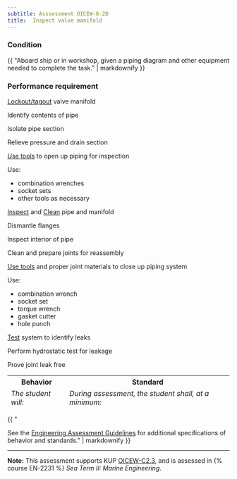 ```yaml
---
subtitle: Asssessment OICEW-8-2D
title:  Inspect valve manifold
---
```




### Condition

{{ "Aboard ship or in workshop, given a piping diagram and other equipment needed to complete the task." | markdownify }}

### Performance requirement 

<table width='100%' class='Guidelines'>
 <thead>
 <tr>
     <th class='thirty'>Behavior</th>
     <th class='seventy'>Standard</th>
 </tr>
 <tr>
     <td><em>The student will:</em></td>
     <td><em>During assessment, the student shall, at a minimum:</em></td>
 </tr>
 </thead>
 <tbody>


<!--rowstart-->

[Lockout/tagout](guidelines#lockouttagout) valve manifold

<!--cellbreak-->

Identify contents of pipe

Isolate pipe section

Relieve pressure and drain section

<!--rowend-->


<!--rowstart-->

[Use tools](guidelines#usetools) to open up piping for inspection

<!--cellbreak-->

Use:

  * combination wrenches
  * socket sets
  * other tools as necessary

<!--rowend-->


<!--rowstart-->

[Inspect](guidelines#evaluateinspecttest) and [Clean](guidelines#clean) pipe and manifold

<!--cellbreak-->

Dismantle flanges

Inspect interior of pipe

Clean and prepare joints for reassembly

<!--rowend-->


<!--rowstart-->

[Use tools](guidelines#usetools) and proper joint materials to close up piping system

<!--cellbreak-->

Use:

  * combination wrench
  * socket set
  * torque wrench
  * gasket cutter
  * hole punch

<!--rowend-->


<!--rowstart-->

[Test](guidelines#evaluateinspecttest) system to identify leaks

<!--cellbreak-->

Perform hydrostatic test for leakage

Prove joint leak free

<!--rowend-->


 </tbody>
 </table>

{{ "

See the [Engineering Assessment Guidelines](guidelines) for additional specifications of behavior and standards." | markdownify }}


*****

**Note:** This assessment supports KUP [OICEW-C2.3]({{site.baseurl}}/tables/31.html#OICEW-C2.3), and is assessed in  {% course  EN-2231 %}  *Sea Term II: Marine Engineering*. 

